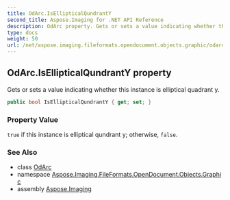 ```yaml
---
title: OdArc.IsEllipticalQundrantY
second_title: Aspose.Imaging for .NET API Reference
description: OdArc property. Gets or sets a value indicating whether this instance is elliptical quadrant y
type: docs
weight: 50
url: /net/aspose.imaging.fileformats.opendocument.objects.graphic/odarc/isellipticalqundranty/
---
```

## OdArc.IsEllipticalQundrantY property

Gets or sets a value indicating whether this instance is elliptical quadrant y.

```csharp
public bool IsEllipticalQundrantY { get; set; }
```

### Property Value

`true` if this instance is elliptical qundrant y; otherwise, `false`.

### See Also

* class [OdArc](../)
* namespace [Aspose.Imaging.FileFormats.OpenDocument.Objects.Graphic](../../odarc/)
* assembly [Aspose.Imaging](../../../)



